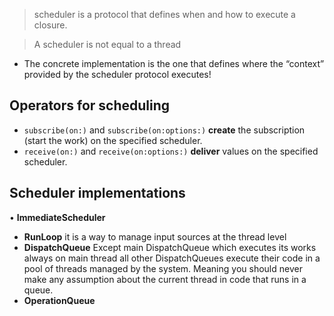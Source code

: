 > scheduler is a protocol that defines when and how to execute a closure.

>A scheduler is not equal to a thread

* The concrete implementation is the one that defines where the “context” provided by the scheduler protocol executes!

## Operators for scheduling
* `subscribe(on:)` and `subscribe(on:options:)` **create** the subscription (start the work) on the specified scheduler.
* `receive(on:)` and `receive(on:options:)` **deliver** values on the specified scheduler.
## Scheduler implementations
• **ImmediateScheduler**
* **RunLoop**
	it is a way to manage input sources at the thread level
* **DispatchQueue**
	 Except main DispatchQueue which executes its works always on main thread all other DispatchQueues execute their code in a pool of threads managed by the system. Meaning you should never make any assumption about the current thread in code that runs in a queue.
* **OperationQueue**

